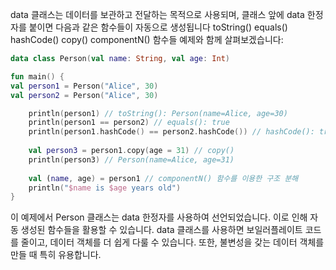 data 클래스는 데이터를 보관하고 전달하는 목적으로 사용되며, 클래스 앞에 data 한정자를 붙이면 다음과 같은 함수들이 자동으로 생성됩니다
toString()
equals()
hashCode()
copy()
componentN() 함수들
예제와 함께 살펴보겠습니다:
```kotlin
data class Person(val name: String, val age: Int)

fun main() {
val person1 = Person("Alice", 30)
val person2 = Person("Alice", 30)

    println(person1) // toString(): Person(name=Alice, age=30)
    println(person1 == person2) // equals(): true
    println(person1.hashCode() == person2.hashCode()) // hashCode(): true
    
    val person3 = person1.copy(age = 31) // copy()
    println(person3) // Person(name=Alice, age=31)
    
    val (name, age) = person1 // componentN() 함수를 이용한 구조 분해
    println("$name is $age years old")
}
```
이 예제에서 Person 클래스는 data 한정자를 사용하여 선언되었습니다. 이로 인해 자동 생성된 함수들을 활용할 수 있습니다.
data 클래스를 사용하면 보일러플레이트 코드를 줄이고, 데이터 객체를 더 쉽게 다룰 수 있습니다. 또한, 불변성을 갖는 데이터 객체를 만들 때 특히 유용합니다.
